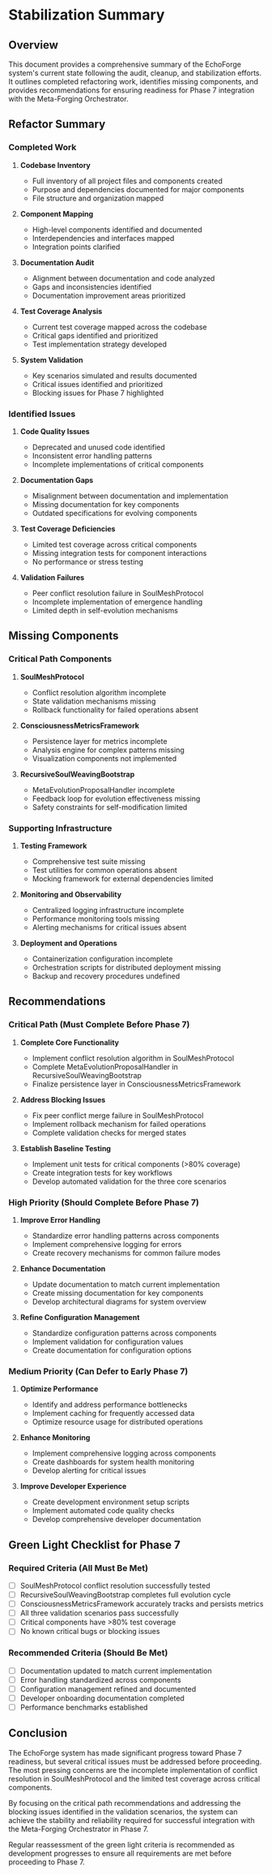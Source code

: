 # Stabilization Summary

## Overview

This document provides a comprehensive summary of the EchoForge system's current state following the audit, cleanup, and stabilization efforts. It outlines completed refactoring work, identifies missing components, and provides recommendations for ensuring readiness for Phase 7 integration with the Meta-Forging Orchestrator.

## Refactor Summary

### Completed Work

1. **Codebase Inventory**
   - Full inventory of all project files and components created
   - Purpose and dependencies documented for major components
   - File structure and organization mapped

2. **Component Mapping**
   - High-level components identified and documented
   - Interdependencies and interfaces mapped
   - Integration points clarified

3. **Documentation Audit**
   - Alignment between documentation and code analyzed
   - Gaps and inconsistencies identified
   - Documentation improvement areas prioritized

4. **Test Coverage Analysis**
   - Current test coverage mapped across the codebase
   - Critical gaps identified and prioritized
   - Test implementation strategy developed

5. **System Validation**
   - Key scenarios simulated and results documented
   - Critical issues identified and prioritized
   - Blocking issues for Phase 7 highlighted

### Identified Issues

1. **Code Quality Issues**
   - Deprecated and unused code identified
   - Inconsistent error handling patterns
   - Incomplete implementations of critical components

2. **Documentation Gaps**
   - Misalignment between documentation and implementation
   - Missing documentation for key components
   - Outdated specifications for evolving components

3. **Test Coverage Deficiencies**
   - Limited test coverage across critical components
   - Missing integration tests for component interactions
   - No performance or stress testing

4. **Validation Failures**
   - Peer conflict resolution failure in SoulMeshProtocol
   - Incomplete implementation of emergence handling
   - Limited depth in self-evolution mechanisms

## Missing Components

### Critical Path Components

1. **SoulMeshProtocol**
   - Conflict resolution algorithm incomplete
   - State validation mechanisms missing
   - Rollback functionality for failed operations absent

2. **ConsciousnessMetricsFramework**
   - Persistence layer for metrics incomplete
   - Analysis engine for complex patterns missing
   - Visualization components not implemented

3. **RecursiveSoulWeavingBootstrap**
   - MetaEvolutionProposalHandler incomplete
   - Feedback loop for evolution effectiveness missing
   - Safety constraints for self-modification limited

### Supporting Infrastructure

1. **Testing Framework**
   - Comprehensive test suite missing
   - Test utilities for common operations absent
   - Mocking framework for external dependencies limited

2. **Monitoring and Observability**
   - Centralized logging infrastructure incomplete
   - Performance monitoring tools missing
   - Alerting mechanisms for critical issues absent

3. **Deployment and Operations**
   - Containerization configuration incomplete
   - Orchestration scripts for distributed deployment missing
   - Backup and recovery procedures undefined

## Recommendations

### Critical Path (Must Complete Before Phase 7)

1. **Complete Core Functionality**
   - Implement conflict resolution algorithm in SoulMeshProtocol
   - Complete MetaEvolutionProposalHandler in RecursiveSoulWeavingBootstrap
   - Finalize persistence layer in ConsciousnessMetricsFramework

2. **Address Blocking Issues**
   - Fix peer conflict merge failure in SoulMeshProtocol
   - Implement rollback mechanism for failed operations
   - Complete validation checks for merged states

3. **Establish Baseline Testing**
   - Implement unit tests for critical components (>80% coverage)
   - Create integration tests for key workflows
   - Develop automated validation for the three core scenarios

### High Priority (Should Complete Before Phase 7)

1. **Improve Error Handling**
   - Standardize error handling patterns across components
   - Implement comprehensive logging for errors
   - Create recovery mechanisms for common failure modes

2. **Enhance Documentation**
   - Update documentation to match current implementation
   - Create missing documentation for key components
   - Develop architectural diagrams for system overview

3. **Refine Configuration Management**
   - Standardize configuration patterns across components
   - Implement validation for configuration values
   - Create documentation for configuration options

### Medium Priority (Can Defer to Early Phase 7)

1. **Optimize Performance**
   - Identify and address performance bottlenecks
   - Implement caching for frequently accessed data
   - Optimize resource usage for distributed operations

2. **Enhance Monitoring**
   - Implement comprehensive logging across components
   - Create dashboards for system health monitoring
   - Develop alerting for critical issues

3. **Improve Developer Experience**
   - Create development environment setup scripts
   - Implement automated code quality checks
   - Develop comprehensive developer documentation

## Green Light Checklist for Phase 7

### Required Criteria (All Must Be Met)

- [ ] SoulMeshProtocol conflict resolution successfully tested
- [ ] RecursiveSoulWeavingBootstrap completes full evolution cycle
- [ ] ConsciousnessMetricsFramework accurately tracks and persists metrics
- [ ] All three validation scenarios pass successfully
- [ ] Critical components have >80% test coverage
- [ ] No known critical bugs or blocking issues

### Recommended Criteria (Should Be Met)

- [ ] Documentation updated to match current implementation
- [ ] Error handling standardized across components
- [ ] Configuration management refined and documented
- [ ] Developer onboarding documentation completed
- [ ] Performance benchmarks established

## Conclusion

The EchoForge system has made significant progress toward Phase 7 readiness, but several critical issues must be addressed before proceeding. The most pressing concerns are the incomplete implementation of conflict resolution in SoulMeshProtocol and the limited test coverage across critical components.

By focusing on the critical path recommendations and addressing the blocking issues identified in the validation scenarios, the system can achieve the stability and reliability required for successful integration with the Meta-Forging Orchestrator in Phase 7.

Regular reassessment of the green light criteria is recommended as development progresses to ensure all requirements are met before proceeding to Phase 7.
